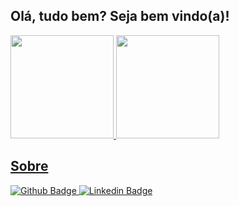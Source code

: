 ## Olá, tudo bem? Seja bem vindo(a)!

<div>
  <a href="https://github.com/jothank">
  <img height="165em" src="https://github-readme-stats.vercel.app/api?username=jothank&show_icons=true&theme=dark&include_all_commits=true&count_private=true"/>
  <img height="165em" src="https://github-readme-stats.vercel.app/api/top-langs/?username=jothank&layout=compact&langs_count=16&theme=dark"/>
</div>

## Sobre

![Github Badge](https://img.shields.io/badge/-Github-000?style=flat-square&logo=Github&logoColor=white&link=https://github.com/jothank)
![Linkedin Badge](https://img.shields.io/badge/-LinkedIn-blue?style=flat-square&logo=Linkedin&logoColor=white&link=https://www.linkedin.com/in/jothank/)
